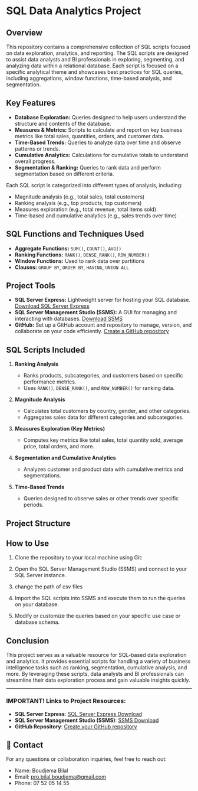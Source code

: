 # SQL Data Analytics Project

## Overview

This repository contains a comprehensive collection of SQL scripts focused on data exploration, analytics, and reporting. The SQL scripts are designed to assist data analysts and BI professionals in exploring, segmenting, and analyzing data within a relational database. Each script is focused on a specific analytical theme and showcases best practices for SQL queries, including aggregations, window functions, time-based analysis, and segmentation.

## Key Features

- **Database Exploration:** Queries designed to help users understand the structure and contents of the database.
- **Measures & Metrics:** Scripts to calculate and report on key business metrics like total sales, quantities, orders, and customer data.
- **Time-Based Trends:** Queries to analyze data over time and observe patterns or trends.
- **Cumulative Analytics:** Calculations for cumulative totals to understand overall progress.
- **Segmentation & Ranking:** Queries to rank data and perform segmentation based on different criteria.
  
Each SQL script is categorized into different types of analysis, including:

- Magnitude analysis (e.g., total sales, total customers)
- Ranking analysis (e.g., top products, top customers)
- Measures exploration (e.g., total revenue, total items sold)
- Time-based and cumulative analytics (e.g., sales trends over time)

## SQL Functions and Techniques Used

- **Aggregate Functions:** `SUM()`, `COUNT()`, `AVG()`
- **Ranking Functions:** `RANK()`, `DENSE_RANK()`, `ROW_NUMBER()`
- **Window Functions:** Used to rank data over partitions
- **Clauses:** `GROUP BY`, `ORDER BY`, `HAVING`, `UNION ALL`

## Project Tools

- **SQL Server Express:** Lightweight server for hosting your SQL database. [Download SQL Server Express](https://www.microsoft.com/en-us/sql-server/sql-server-downloads)
- **SQL Server Management Studio (SSMS):** A GUI for managing and interacting with databases. [Download SSMS](https://aka.ms/ssmsfullsetup)
- **GitHub:** Set up a GitHub account and repository to manage, version, and collaborate on your code efficiently. [Create a GitHub repository](https://github.com/)

## SQL Scripts Included

1. **Ranking Analysis**
   - Ranks products, subcategories, and customers based on specific performance metrics.
   - Uses `RANK()`, `DENSE_RANK()`, and `ROW_NUMBER()` for ranking data.

2. **Magnitude Analysis**
   - Calculates total customers by country, gender, and other categories.
   - Aggregates sales data for different categories and subcategories.

3. **Measures Exploration (Key Metrics)**
   - Computes key metrics like total sales, total quantity sold, average price, total orders, and more.

4. **Segmentation and Cumulative Analytics**
   - Analyzes customer and product data with cumulative metrics and segmentations.

5. **Time-Based Trends**
   - Queries designed to observe sales or other trends over specific periods.

## Project Structure



## How to Use

1. Clone the repository to your local machine using Git:

2. Open the SQL Server Management Studio (SSMS) and connect to your SQL Server instance.

3. change the path of csv files 

4. Import the SQL scripts into SSMS and execute them to run the queries on your database.

5. Modify or customize the queries based on your specific use case or database schema.

## Conclusion

This project serves as a valuable resource for SQL-based data exploration and analytics. It provides essential scripts for handling a variety of business intelligence tasks such as ranking, segmentation, cumulative analysis, and more. By leveraging these scripts, data analysts and BI professionals can streamline their data exploration process and gain valuable insights quickly.

---

### IMPORTANT! Links to Project Resources:

- **SQL Server Express**: [SQL Server Express Download](https://www.microsoft.com/en-us/sql-server/sql-server-downloads)
- **SQL Server Management Studio (SSMS)**: [SSMS Download](https://aka.ms/ssmsfullsetup)
- **GitHub Repository**: [Create your GitHub repository](https://github.com/)



## 📧 Contact
For any questions or collaboration inquiries, feel free to reach out:

- Name: Boudjema Bilal
- Email: pro.bilal.boudjema@gmail.com
- Phone: 07 52 05 14 55